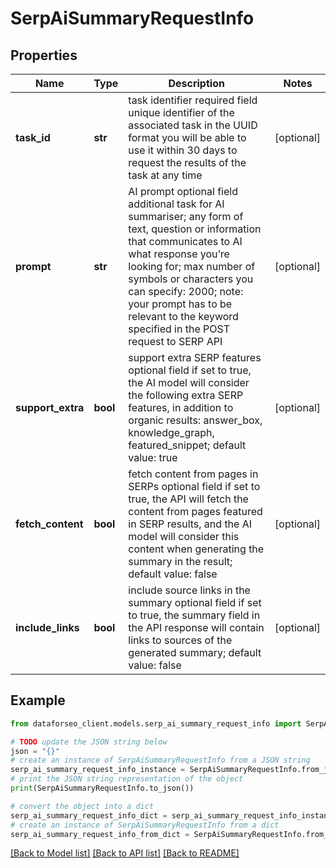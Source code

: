 # SerpAiSummaryRequestInfo


## Properties

Name | Type | Description | Notes
------------ | ------------- | ------------- | -------------
**task_id** | **str** | task identifier required field unique identifier of the associated task in the UUID format you will be able to use it within 30 days to request the results of the task at any time | [optional] 
**prompt** | **str** | AI prompt optional field additional task for AI summariser; any form of text, question or information that communicates to AI what response you’re looking for; max number of symbols or characters you can specify: 2000; note: your prompt has to be relevant to the keyword specified in the POST request to SERP API | [optional] 
**support_extra** | **bool** | support extra SERP features optional field if set to true, the AI model will consider the following extra SERP features, in addition to organic results: answer_box, knowledge_graph, featured_snippet; default value: true | [optional] 
**fetch_content** | **bool** | fetch content from pages in SERPs optional field if set to true, the API will fetch the content from pages featured in SERP results, and the AI model will consider this content when generating the summary in the result; default value: false | [optional] 
**include_links** | **bool** | include source links in the summary optional field if set to true, the summary field in the API response will contain links to sources of the generated summary; default value: false | [optional] 

## Example

```python
from dataforseo_client.models.serp_ai_summary_request_info import SerpAiSummaryRequestInfo

# TODO update the JSON string below
json = "{}"
# create an instance of SerpAiSummaryRequestInfo from a JSON string
serp_ai_summary_request_info_instance = SerpAiSummaryRequestInfo.from_json(json)
# print the JSON string representation of the object
print(SerpAiSummaryRequestInfo.to_json())

# convert the object into a dict
serp_ai_summary_request_info_dict = serp_ai_summary_request_info_instance.to_dict()
# create an instance of SerpAiSummaryRequestInfo from a dict
serp_ai_summary_request_info_from_dict = SerpAiSummaryRequestInfo.from_dict(serp_ai_summary_request_info_dict)
```
[[Back to Model list]](../README.md#documentation-for-models) [[Back to API list]](../README.md#documentation-for-api-endpoints) [[Back to README]](../README.md)


